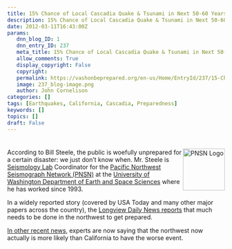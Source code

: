 ```yaml
---
title: 15% Chance of Local Cascadia Quake & Tsunami in Next 50-60 Years
description: 15% Chance of Local Cascadia Quake & Tsunami in Next 50-60 Years
date: 2012-03-11T16:43:00Z
params:
   dnn_blog_ID: 1
   dnn_entry_ID: 237
   meta_title: 15% Chance of Local Cascadia Quake & Tsunami in Next 50-60 Years
   allow_comments: True
   display_copyright: False
   copyright: 
   permalink: https://vashonbeprepared.org/en-us/Home/EntryId/237/15-Chance-of-Local-Cascadia-Quake-amp-Tsunami-in-Next-50-60-Years
   image: 237_blog-image.png
   author: John Cornelison
categories: []
tags: [Earthquakes, California, Cascadia, Preparedness]
keywords: []
topics: []
draft: False
---
```


<div class="wlWriterHeaderFooter" style="padding-bottom: 4px; margin: 0px; padding-left: 0px; padding-right: 0px; float: none; padding-top: 4px;"> </div>
<p><a href="http://www.geophys.washington.edu/SEIS/PNSN/"><img width="97" height="97" align="right" style="display: inline; float: right;border: 0px solid;" alt="PNSN Logo" src="http://www.ess.washington.edu/SEIS/GIF/PNSN-2.89.GIF" /></a>According to Bill Steele, the public is woefully unprepared for a certain disaster: we just don&rsquo;t know when. Mr. Steele is <a href="http://www.geophys.washington.edu/SEIS/">Seismology Lab</a> Coordinator for the <a href="http://www.geophys.washington.edu/SEIS/PNSN/">Pacific Northwest Seismograph Network (PNSN)</a> at the <a href="http://www.geophys.washington.edu/">University of Washington Department of Earth and Space Sciences</a> where he has worked since 1993. </p>
<p>In a widely reported story (covered by USA Today and many other major papers across the country), the <a href="http://tdn.com/news/local/northwest-tsunami-preparedness-still-shaky-one-year-after-japan-tragedy/article_9bf02e44-6a4f-11e1-af85-0019bb2963f4.html" target="_blank">Longview Daily News reports</a> that much needs to be done in the northwest to get prepared. </p>
<p><a href="http://usnews.msnbc.msn.com/_news/2012/03/08/10603138-quake-catastrophe-like-japans-could-hit-pacific-northwest-new-data-show" target="_blank">In other recent news</a>, experts are now saying that the northwest now actually is more likely than California to have the worse event.</p>
